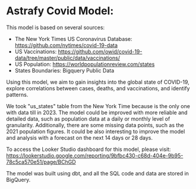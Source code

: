 # Astrafy Covid Model:

This model is based on several sources:
- The New York Times US Coronavirus Database: https://github.com/nytimes/covid-19-data
- US Vaccinations: https://github.com/owid/covid-19-data/tree/master/public/data/vaccinations/
- US Population: https://worldpopulationreview.com/states
- States Boundaries: Bigquery Public Data

Using this model, we aim to gain insights into the global state of COVID-19, explore correlations between cases, deaths, and vaccinations, and identify patterns.

We took "us_states" table from the New York Time because is the only one with data till in 2023.
The model could be improved with more reliable and detailed data, such as population data at a daily or monthly level of granularity. 
Additionally, there are some missing data points, such as the 2021 population figures.
It could be also interesting to improve the model and analysis with a forecast on the next 14 days or 28 days.

To access the Looker Studio dashboard for this model, please visit: https://lookerstudio.google.com/reporting/9bfbc430-c68d-404e-9b95-78c5ca570e51/page/BChGD

The model was built using dbt, and all the SQL code and data are stored in BigQuery.
